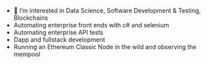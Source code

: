 - 👀 I’m interested in Data Science, Software Development & Testing, Blockchains
- Automating enterprise front ends with c# and selenium
- Automating enterprise API tests
- Dapp and fullstack development
- Running an Ethereum Classic Node in the wild and observing the mempool

